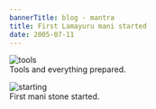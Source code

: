 ```yaml
---
bannerTitle: blog - mantra
title: First Lamayuru mani started
date: 2005-07-11
---
```



![tools](/images/mani/tools.jpg)  
Tools and everything prepared.

![starting](/images/mani/mani1Started.jpg)  
First mani stone started.
